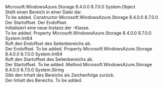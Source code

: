 <Type Name="FileRange" FullName="Microsoft.WindowsAzure.Storage.File.FileRange">
  <TypeSignature Language="C#" Value="public sealed class FileRange" />
  <TypeSignature Language="ILAsm" Value=".class public auto ansi sealed beforefieldinit FileRange extends System.Object" />
  <TypeSignature Language="DocId" Value="T:Microsoft.WindowsAzure.Storage.File.FileRange" />
  <TypeSignature Language="VB.NET" Value="Public NotInheritable Class FileRange" />
  <TypeSignature Language="F#" Value="type FileRange = class" />
  <AssemblyInfo>
    <AssemblyName>Microsoft.WindowsAzure.Storage</AssemblyName>
    <AssemblyVersion>8.4.0.0</AssemblyVersion>
    <AssemblyVersion>8.7.0.0</AssemblyVersion>
  </AssemblyInfo>
  <Base>
    <BaseTypeName>System.Object</BaseTypeName>
  </Base>
  <Interfaces />
  <Docs>
    <summary>
            Stellt einen Bereich in einer Datei dar.
            </summary>
    <remarks>To be added.</remarks>
  </Docs>
  <Members>
    <Member MemberName=".ctor">
      <MemberSignature Language="C#" Value="public FileRange (long start, long end);" />
      <MemberSignature Language="ILAsm" Value=".method public hidebysig specialname rtspecialname instance void .ctor(int64 start, int64 end) cil managed" />
      <MemberSignature Language="DocId" Value="M:Microsoft.WindowsAzure.Storage.File.FileRange.#ctor(System.Int64,System.Int64)" />
      <MemberSignature Language="VB.NET" Value="Public Sub New (start As Long, end As Long)" />
      <MemberSignature Language="F#" Value="new Microsoft.WindowsAzure.Storage.File.FileRange : int64 * int64 -&gt; Microsoft.WindowsAzure.Storage.File.FileRange" Usage="new Microsoft.WindowsAzure.Storage.File.FileRange (start, end)" />
      <MemberType>Constructor</MemberType>
      <AssemblyInfo>
        <AssemblyName>Microsoft.WindowsAzure.Storage</AssemblyName>
        <AssemblyVersion>8.4.0.0</AssemblyVersion>
        <AssemblyVersion>8.7.0.0</AssemblyVersion>
      </AssemblyInfo>
      <Parameters>
        <Parameter Name="start" Type="System.Int64" />
        <Parameter Name="end" Type="System.Int64" />
      </Parameters>
      <Docs>
        <param name="start">Der Startoffset.</param>
        <param name="end">Der Endoffset.</param>
        <summary>
            Initialisiert eine neue Instanz der <see cref="T:Microsoft.WindowsAzure.Storage.File.FileRange" />-Klasse.
            </summary>
        <remarks>To be added.</remarks>
      </Docs>
    </Member>
    <Member MemberName="EndOffset">
      <MemberSignature Language="C#" Value="public long EndOffset { get; }" />
      <MemberSignature Language="ILAsm" Value=".property instance int64 EndOffset" />
      <MemberSignature Language="DocId" Value="P:Microsoft.WindowsAzure.Storage.File.FileRange.EndOffset" />
      <MemberSignature Language="VB.NET" Value="Public ReadOnly Property EndOffset As Long" />
      <MemberSignature Language="F#" Value="member this.EndOffset : int64" Usage="Microsoft.WindowsAzure.Storage.File.FileRange.EndOffset" />
      <MemberType>Property</MemberType>
      <AssemblyInfo>
        <AssemblyName>Microsoft.WindowsAzure.Storage</AssemblyName>
        <AssemblyVersion>8.4.0.0</AssemblyVersion>
        <AssemblyVersion>8.7.0.0</AssemblyVersion>
      </AssemblyInfo>
      <ReturnValue>
        <ReturnType>System.Int64</ReturnType>
      </ReturnValue>
      <Docs>
        <summary>
            Ruft den Endoffset des Seitenbereichs ab.
            </summary>
        <value>Der Endoffset.</value>
        <remarks>To be added.</remarks>
      </Docs>
    </Member>
    <Member MemberName="StartOffset">
      <MemberSignature Language="C#" Value="public long StartOffset { get; }" />
      <MemberSignature Language="ILAsm" Value=".property instance int64 StartOffset" />
      <MemberSignature Language="DocId" Value="P:Microsoft.WindowsAzure.Storage.File.FileRange.StartOffset" />
      <MemberSignature Language="VB.NET" Value="Public ReadOnly Property StartOffset As Long" />
      <MemberSignature Language="F#" Value="member this.StartOffset : int64" Usage="Microsoft.WindowsAzure.Storage.File.FileRange.StartOffset" />
      <MemberType>Property</MemberType>
      <AssemblyInfo>
        <AssemblyName>Microsoft.WindowsAzure.Storage</AssemblyName>
        <AssemblyVersion>8.4.0.0</AssemblyVersion>
        <AssemblyVersion>8.7.0.0</AssemblyVersion>
      </AssemblyInfo>
      <ReturnValue>
        <ReturnType>System.Int64</ReturnType>
      </ReturnValue>
      <Docs>
        <summary>
            Ruft den Startoffset des Seitenbereichs ab.
            </summary>
        <value>Der Startoffset.</value>
        <remarks>To be added.</remarks>
      </Docs>
    </Member>
    <Member MemberName="ToString">
      <MemberSignature Language="C#" Value="public override string ToString ();" />
      <MemberSignature Language="ILAsm" Value=".method public hidebysig virtual instance string ToString() cil managed" />
      <MemberSignature Language="DocId" Value="M:Microsoft.WindowsAzure.Storage.File.FileRange.ToString" />
      <MemberSignature Language="VB.NET" Value="Public Overrides Function ToString () As String" />
      <MemberSignature Language="F#" Value="override this.ToString : unit -&gt; string" Usage="fileRange.ToString " />
      <MemberType>Method</MemberType>
      <AssemblyInfo>
        <AssemblyName>Microsoft.WindowsAzure.Storage</AssemblyName>
        <AssemblyVersion>8.4.0.0</AssemblyVersion>
        <AssemblyVersion>8.7.0.0</AssemblyVersion>
      </AssemblyInfo>
      <ReturnValue>
        <ReturnType>System.String</ReturnType>
      </ReturnValue>
      <Parameters />
      <Docs>
        <summary>
            Gibt den Inhalt des Bereichs als Zeichenfolge zurück.
            </summary>
        <returns>Der Inhalt des Bereichs.</returns>
        <remarks>To be added.</remarks>
      </Docs>
    </Member>
  </Members>
</Type>